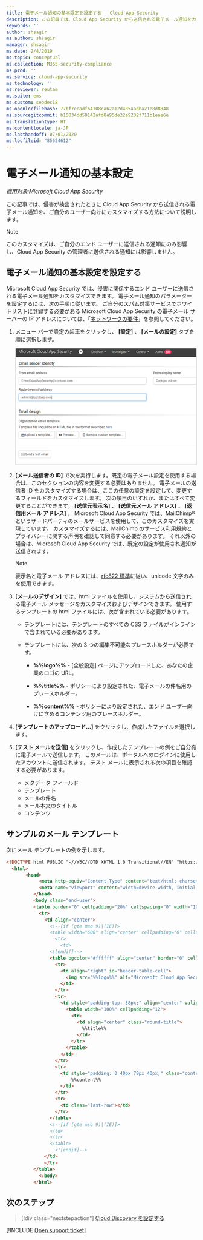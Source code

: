 ```yaml
---
title: 電子メール通知の基本設定を設定する - Cloud App Security
description: この記事では、Cloud App Security から送信される電子メール通知をカスタマイズする方法について説明します。
keywords: ''
author: shsagir
ms.author: shsagir
manager: shsagir
ms.date: 2/4/2019
ms.topic: conceptual
ms.collection: M365-security-compliance
ms.prod: ''
ms.service: cloud-app-security
ms.technology: ''
ms.reviewer: reutam
ms.suite: ems
ms.custom: seodec18
ms.openlocfilehash: 77bf7eeadf64108ca62a12d485aadba21e8d8848
ms.sourcegitcommit: b15034dd50142afd8e95de22a9232f711b1eae6e
ms.translationtype: HT
ms.contentlocale: ja-JP
ms.lasthandoff: 07/01/2020
ms.locfileid: "85624612"
---
```

# <a name="email-notification-preferences"></a>電子メール通知の基本設定

*適用対象:Microsoft Cloud App Security*

この記事では、侵害が検出されたときに Cloud App Security から送信される電子メール通知を、ご自分のユーザー向けにカスタマイズする方法について説明します。

> [!NOTE]
> このカスタマイズは、ご自分のエンド ユーザーに送信される通知にのみ影響し、Cloud App Security の管理者に送信される通知には影響しません。

## <a name="set-email-notification-preferences"></a><a name="mailsettings"></a> 電子メール通知の基本設定を設定する

 Microsoft Cloud App Security では、侵害に関係するエンド ユーザーに送信される電子メール通知をカスタマイズできます。 電子メール通知のパラメーターを設定するには、次の手順に従います。 ご自分のスパム対策サービスでホワイトリストに登録する必要がある Microsoft Cloud App Security の電子メール サーバーの IP アドレスについては、「[ネットワークの要件](network-requirements.md)」を参照してください。

1. メニュー バーで設定の歯車をクリックし、 **[設定]** 、 **[メールの設定]** タブを順に選択します。

    ![メールの設定](media/mail-settings-config.png)

2. **[メール送信者の ID]** で次を実行します。既定の電子メール設定を使用する場合は、このセクションの内容を変更する必要はありません。 電子メールの送信者 ID をカスタマイズする場合は、ここの任意の設定を設定して、変更するフィールドをカスタマイズします。 次の項目のいずれか、またはすべて変更することができます。 **[送信元表示名]** 、 **[送信元メール アドレス]** 、 **[返信用メール アドレス]** 。 Microsoft Cloud App Security では、MailChimp®というサードパーティのメールサービスを使用して、このカスタマイズを実現しています。 カスタマイズするには、MailChimp のサービス利用規約とプライバシーに関する声明を確認して同意する必要があります。 それ以外の場合は、Microsoft Cloud App Security では、既定の設定が使用され通知が送信されます。

    > [!NOTE]
    > 表示名と電子メール アドレスには、[rfc822 標準](https://www.rfc-editor.org/rfc/rfc822.txt)に従い、unicode 文字のみを使用できます。

3. **[メールのデザイン]** では、html ファイルを使用し、システムから送信される電子メール メッセージをカスタマイズおよびデザインできます。 使用するテンプレートの html ファイルには、次が含まれている必要があります。

    - テンプレートには、テンプレートのすべての CSS ファイルがインラインで含まれている必要があります。

    - テンプレートには、次の 3 つの編集不可能なプレースホルダーが必要です。

        - **%%logo%%** - [全般設定] ページにアップロードした、あなたの企業のロゴの URL。

        - **%%title%%** - ポリシーにより設定された、電子メールの件名用のプレースホルダー。

        - **%%content%%** - ポリシーにより設定された、エンド ユーザー向けに含めるコンテンツ用のプレースホルダー。

4. **[テンプレートのアップロード...]** をクリックし、作成したファイルを選択します。

5. **[テスト メールを送信]** をクリックし、作成したテンプレートの例をご自分宛に電子メールで送信します。 このメールは、ポータルへのログインに使用したアカウントに送信されます。 テスト メールに表示される次の項目を確認する必要があります。
    - メタデータ フィールド
    - テンプレート
    - メールの件名
    - メール本文のタイトル
    - コンテンツ

## <a name="sample-email-template"></a>サンプルのメール テンプレート

次にメール テンプレートの例を示します。

```html
<!DOCTYPE html PUBLIC "-//W3C//DTD XHTML 1.0 Transitional//EN" "https://www.w3.org/TR/xhtml1/DTD/xhtml1-transitional.dtd">
  <html>
       <head>
            <meta http-equiv="Content-Type" content="text/html; charset=UTF-8"/>
            <meta name="viewport" content="width=device-width, initial-scale=1.0"/>
          </head>
          <body class="end-user">
          <table border="0" cellpadding="20%" cellspacing="0" width="100%" id="background-table">
            <tr>
              <td align="center">
                <!--[if (gte mso 9)|(IE)]>
                <table width="600" align="center" cellpadding="0" cellspacing="0" border="0">
                  <tr>
                    <td>
                <![endif]-->
                <table bgcolor="#ffffff" align="center" border="0" cellpadding="0" cellspacing="0" style="padding-bottom: 40px;" id="container-table">
                  <tr>
                    <td align="right" id="header-table-cell">
                      <img src="%%logo%%" alt="Microsoft Cloud App Security" id="org-logo" />
                    </td>
                  </tr>
                  <tr>
                    <td style="padding-top: 58px;" align="center" valign="top">
                      <table width="100%" cellpadding="12">
                        <tr>
                          <td align="center" class="round-title">
                            %%title%%
                          </td>
                        </tr>
                      </table>
                    </td>
                  </tr>
                  <tr>
                    <td style="padding: 0 40px 79px 40px;" class="content-table-cell" align="left" valign="top">
                        %%content%%
                    </td>
                  </tr>
                  <tr>
                    <td class="last-row"></td>
                  </tr>
                </table>
                <!--[if (gte mso 9)|(IE)]>
                </td>
                </tr>
                </table>
                  <![endif]-->
              </td>
              </tr>
          </table>
            </body>
          </html>
```

## <a name="next-steps"></a>次のステップ

> [!div class="nextstepaction"]
> [Cloud Discovery を設定する](set-up-cloud-discovery.md)

[!INCLUDE [Open support ticket](includes/support.md)]
